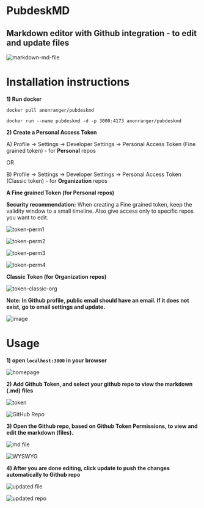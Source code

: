 # PubdeskMD

## Markdown editor with Github integration - to edit and update files

 ![markdown-md-file](https://github.com/user-attachments/assets/b5ba085d-00ad-441a-8af9-ffd48c4efbb0) 
 


# Installation instructions
**1) Run docker**

```
docker pull anonranger/pubdeskmd
```

```
docker run --name pubdeskmd -d -p 3000:4173 anonranger/pubdeskmd
```

**2) Create a Personal Access Token**

A) Profile -> Settings -> Developer Settings -> Personal Access Token (Fine grained token) - for **Personal** repos

OR

B) Profile -> Settings -> Developer Settings -> Personal Access Token (Classic token) - for **Organization** repos

**A Fine grained Token (for Personal repos)**

**Security recommendation:** When creating a Fine grained token, keep the validity window to a small timeline. Also give access only to specific repos you want to edit.

![token-perm1](https://github.com/user-attachments/assets/d3784bde-67c7-408b-9653-f226458c0e6b)

![token-perm2](https://github.com/user-attachments/assets/3efd6dd1-ae93-4990-85cb-faeab8493982)

![token-perm3](https://github.com/user-attachments/assets/294e637c-e867-4bfb-975f-b676a2499603)

![token-perm4](https://github.com/user-attachments/assets/c9d68906-10dd-47be-8ed1-3ae80faa5098)

**Classic Token (for Organization repos)**

![token-classic-org](https://github.com/user-attachments/assets/02e74856-36b7-4f91-ba0f-e48a66ca24b6)


**Note: In Github profile, public email should have an email. If it does not exist, go to email settings and update.**

![image](https://github.com/user-attachments/assets/3c949a76-3b62-4d0c-a064-efebc390167d)


# Usage
**1) open `localhost:3000` in your browser** 
  
![homepage](https://github.com/user-attachments/assets/a3cdb411-de43-42c3-906e-d862881a7aea)

**2) Add Github Token, and select your github repo to view the markdown (.md) files** 
  
![token](https://github.com/user-attachments/assets/1a12258b-d6c2-49ed-9354-67ba04a460ac)

![GitHub Repo](https://github.com/user-attachments/assets/4c56130d-35bc-4e60-b97f-9626bfe3557f)

**3) Open the Github repo, based on Github Token Permissions, to view and edit the markdown (files).**
   
![md file](https://github.com/user-attachments/assets/51ab08e0-df17-499f-9dba-e03ae0f8757f)

![WYSWYG](https://github.com/user-attachments/assets/fa6c9d9d-f63f-420e-ad35-33b6236ef940)

**4) After you are done editing, click update to push the changes automatically to Github repo** 
  
![updated file](https://github.com/user-attachments/assets/c744a2d9-297c-419d-b5a1-a76cd112e348)

![updated repo](https://github.com/user-attachments/assets/fed39a7b-9029-49e8-8ae6-8473eb27bfba)
